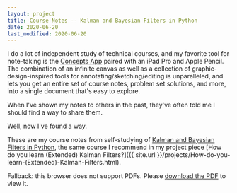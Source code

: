 ```yaml
---
layout: project
title: Course Notes -- Kalman and Bayesian Filters in Python
date: 2020-06-20
last_modified: 2020-06-20
---
```

I do a lot of independent study of technical courses, and my favorite tool for note-taking is the [Concepts App](https://concepts.app/en/) paired with an iPad Pro and Apple Pencil. The combination of an infinite canvas as well as a collection of graphic-design-inspired tools for annotating/sketching/editing is unparalleled, and lets you get an entire set of course notes, problem set solutions, and more, into a single document that's easy to explore.

When I've shown my notes to others in the past, they've often told me I should find a way to share them.

Well, now I've found a way.<!--more-->

These are my course notes from self-studying of [Kalman and Bayesian Filters in Python](https://github.com/rlabbe/Kalman-and-Bayesian-Filters-in-Python), the same course I recommend in my project piece [How do you learn (Extended) Kalman Filters?]({{ site.url }}/projects/How-do-you-learn-(Extended)-Kalman-Filters.html).

<object data="{{ site.url }}/attachments/projects/course-notes-kalman/kalman-and-bayesian-filters-in-python-notes.pdf" type="application/pdf" style="min-height:100vh;width:100%">Fallback: this browser does not support PDFs. Please <a href="{{ site.url }}/attachments/projects/course-notes-kalman/kalman-and-bayesian-filters-in-python-notes.pdf">download the PDF</a> to view it.
</object>
